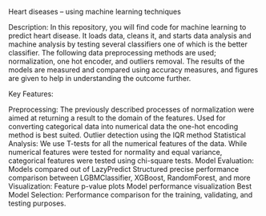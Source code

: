 Heart diseases – using machine learning techniques

Description:
In this repository, you will find code for machine learning to predict heart disease. It loads data, cleans it, and starts data analysis and machine analysis by testing several classifiers one of which is the better classifier. The following data preprocessing methods are used; normalization, one hot encoder, and outliers removal. The results of the models are measured and compared using accuracy measures, and figures are given to help in understanding the outcome further.

Key Features:

Preprocessing:
The previously described processes of normalization were aimed at returning a result to the domain of the features.
Used for converting categorical data into numerical data the one-hot encoding method is best suited.
Outlier detection using the IQR method
Statistical Analysis:
We use T-tests for all the numerical features of the data.
While numerical features were tested for normality and equal variance, categorical features were tested using chi-square tests.
Model Evaluation:
Models compared out of LazyPredict
Structured precise performance comparison between LGBMClassifier, XGBoost, RandomForest, and more
Visualization:
Feature p-value plots
Model performance visualization
Best Model Selection:
Performance comparison for the training, validating, and testing purposes.
